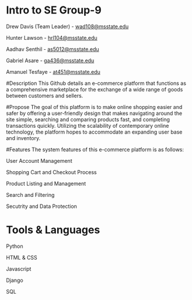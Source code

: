 # Intro to SE Group-9
Drew Davis (Team Leader) - wad108@msstate.edu

Hunter Lawson - hrl104@msstate.edu

Aadhav Senthil - as5012@msstate.edu

Gabriel Asare - ga436@msstate.edu

Amanuel Tesfaye - at451@msstate.edu

#Description 
This Github details an e-commerce platform that functions as a comprehensive marketplace for the exchange of a wide range of goods between customers and sellers.

#Propose
The goal of this platform is to make online shopping easier and safer by offering a user-friendly design that makes navigating around the site simple, searching and comparing products fast, and completing transactions quickly. Utilizing the scalability of contemporary online technology, the platform hopes to accommodate an expanding user base and inventory. 

#Features
The system features of this e-commerce platform is as follows:

User Account Management

Shopping Cart and Checkout Process

Product Listing and Management

Search and Filtering 

Secutrity and Data Protection

# Tools & Languages
Python

HTML & CSS

Javascript

Django

SQL

